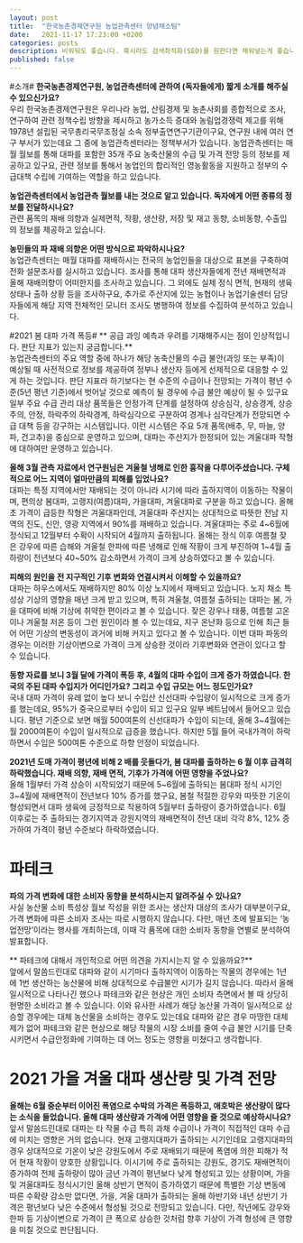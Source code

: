 ```yaml
---
layout: post
title:  "한국농촌경제연구원 농업관측센터 양념채소팀"
date:   2021-11-17 17:23:00 +0200
categories: posts
description: 비워둬도 좋습니다. 혹시라도 검색최적화(SEO)를 원한다면 채워넣는게 좋습니다.
published: false
---  
```

#소개#
**한국농촌경제연구원, 농업관측센터에 관하여 (독자들에게) 짧게 소개를 해주실 수 있으신가요?**  
우리 한국농촌경제연구원은 우리나라 농업, 산림경제 및 농촌사회를 종합적으로 조사, 연구하여 관련 정책수립 방향을 제시하고 농가소득 증대와 농림업경쟁력 제고를 위해 1978년 설립된 국무총리국무조정실 소속 정부출연연구기관이구요, 연구원 내에 여러 연구 부서가 있는데요 그 중에 농업관측센터라는 정책부서가 있습니다. 농업관측센터는 매월 월보를 통해 대파를 포함한 35개 주요 농축산물의 수급 및 가격 전망 등의 정보를 제공하고 있구요, 관련 정보를 통해서 농업인의 합리적인 영농활동을 지원하고 정부의 수급대책 수립에 기여하는 역할을 하고 있습니다.  
   
**농업관측센터에서 농업관측 월보를 내는 것으로 알고 있습니다. 독자에게 어떤 종류의 정보를 전달하시나요?**  
  관련 품목의 재배 의향과 실제면적, 작황, 생산량, 저장 및 재고 동향, 소비동향, 수출입의 정보를 제공하고 있습니다.  
 
**농민들의 파 재배 의향은 어떤 방식으로 파악하시나요?**  
농업관측센터는 매월 대파를 재배하시는 전국의 농업인들을 대상으로 표본을 구축하여 전화 설문조사를 실시하고 있습니다. 조사를 통해 대파 생산자들에게 전년 재배면적과 올해 재배의향이 어떠한지를 조사하고 있습니다. 그 외에도 실제 정식 면적, 현재의 생육 상태나 출하 상황 등을 조사하구요, 추가로 주산지에 있는 농협이나 농업기술센터 담당자들에게 해당 지역 전체적인 모니터 조사도 병행하여 정보를 수집하여 분석하고 있습니다.  
   
#2021 봄 대파 가격 폭등#
** 공급 과잉 예측과 우려를 기재해주시는 점이 인상적입니다. 판단 지표가 있는지 궁금합니다.**  
농업관측센터의 주요 역할 중에 하나가 해당 농축산물의 수급 불안(과잉 또는 부족)이 예상될 때 사전적으로 정보를 제공하여 정부나 생산자 등에게 선제적으로 대응할 수 있게 하는 것입니다. 판단 지표라 하기보다는 현 수준의 수급이나 전망되는 가격이 평년 수준(5년 평년 기준)에서 벗어날 것으로 예측이 될 경우에 수급 불안 예상이 될 수 있구요 일부 주요 수급 관리 대상 품목들은 안정가격 단계를 설정하여 상승심각, 상승경계, 상승주의, 안정, 하락주의 하락경계, 하락심각으로 구분하여 경계나 심각단계가 전망되면 수급 대책 등을 강구하는 시스템입니다. 이런 시스템은 주요 5개 품목(배추, 무, 마늘, 양파, 건고추)을 중심으로 운영하고 있으며, 대파는 주산지가 한정되어 있는 겨울대파 작형에 대하여만 운영하고 있습니다.
   
**올해 3월 관측 자료에서 연구원님은 겨울철 냉해로 인한 흉작을 다루어주셨습니다. 구체적으로 어느 지역이 얼마만큼의 피해를 입었나요?**  
대파는 특정 지역에서만 재배되는 것이 아니라 시기에 따라 출하지역이 이동하는 작물이며, 편의상 봄대파, 고랭지(여름)대파, 가을대파, 겨울대파로 구분을 하고 있습니다. 올해 초 가격이 급등한 작형은 겨울대파인데, 겨울대파 주산지는 상대적으로 따뜻한 전남 지역의 진도, 신안, 영광 지역에서 90%를 재배하고 있습니다. 겨울대파는 주로 4~6월에 정식되고 12월부터 수확이 시작되어 4월까지 출하됩니다. 올해는 정식 이후 여름철 잦은 강우에 따른 습해와 겨울철 한파에 따른 냉해로 인해 작황이 크게 부진하여 1~4월 출하량이 전년보다 40~50% 감소하면서 가격이 크게 상승하였다고 볼 수 있습니다.
   
**피해의 원인을 전 지구적인 기후 변화와 연결시켜서 이해할 수 있을까요?**  
대파는 하우스에서도 재배하지만 80% 이상 노지에서 재배되고 있습니다. 노지 채소 특성상 기상의 영향을 매년 크게 받고 있으며, 특히 겨울철, 여름철 출하되는 대파는 봄, 가을 대파에 비해 기상에 취약한 편이라고 볼 수 있습니다. 잦은 강우나 태풍, 여름철 고온이나 겨울철 저온 등이 그런 원인이라 볼 수 있는데요, 지구 온난화 등으로 인해 최근 들어 어떤 기상의 변동성이 과거에 비해 커지고 있다고 볼 수 있습니다. 이번 대파 파동의 경우는 이러한 기상이변으로 가격이 크게 상승한 것이라 기후변화와 연관이 있다고 할 수 있습니다.
   
**동향 자료를 보니 3월 달에 가격이 폭등 후, 4월의 대파 수입이 크게 증가 하였습니다. 한국의 주된 대파 수입지가 어디인가요? 그리고 수입 규모는 어느 정도인가요?**  
국내 대파 가격이 유례 없이 높다 보니 수입산 신선대파 수입량이 일시적으로 크게 증가를 했는데요, 95%가 중국으로부터 수입이 되고 있구요 일부 베트남에서 들어오고 있습니다. 평년 기준으로 보면 매월 500여톤의 신선대파가 수입이 되는데, 올해 3~4월에는 월 2000여톤이 수입이 일시적으로 급증을 했습니다. 하지만 5월 들어 국내가격이 하락하면서 수입은 500여톤 수준으로 하향 안정이 되었습니다.
   
**2021년 도매 가격이 평년에 비해 2 배를 웃돌다가, 봄 대파를 출하하는 6 월 이후 급격히
하락했습니다. 재배 의향, 재배 면적, 기후가 가격에 어떤 영향을 주었나요?**  
올해 1월부터 가격 상승이 시작되었기 때문에 5~6월에 출하되는 봄대파 정식 시기인 3~4월에 재배면적이 전년보다 10% 증가를 했구요, 봄철 적절한 강우와 따뜻한 기온이 형성되면서 대파 생육에 긍정적으로 작용하여 5월부터 출하량이 증가하였습니다. 6월 이후로는 주 출하되는 경기지역과 강원지역의 재배면적이 전년 대비 각각 8%, 12% 증가하여 가격이 평년 수준보다 하락하였습니다.  
 
# 파테크  
**파의 가격 변화에 대한 소비자 동향을 분석하시는지 알려주실 수 있나요?**  
사실 농산물 소비 특성상 월보 작성을 위한 조사는 생산자 대상의 조사가 대부분이구요, 가격 변화에 따른 소비자 조사는 따로 시행하지 않습니다. 다만, 매년 초에 발표되는 ‘농업전망’이라는 행사를 개최하는데, 이때 각 품목에 대한 소비자 동향을 연별로 분석하여 발표합니다.  
 
** 파테크에 대해서 개인적으로 어떤 의견을 가지시는지 알 수 있을까요?**  
앞에서 말씀드린대로 대파와 같이 시기마다 출하지역이 이동하는 작물의 경우에는 1년에 1번 생산하는 농산물에 비해 상대적으로 수급불안 시기가 길지 않습니다. 따라서 올해 일시적으로 나타나긴 했으나 파테크와 같은 현상은 개인 소비자 측면에서 볼 때 상당히 현명한 소비라고 볼 수 있습니다. 이와 유사한 사례가 해당 농산물 가격이 일시적으로 상승할 경우에는 대체 농산물을 소비하는 경우도 있는데요 대파와 같은 경우 마땅한 대체제가 없어 파테크와 같은 현상으로 해당 작물의 시장 소비를 줄여 수급 불안 시기를 단축시키면서 수급안정화에 기여하는 데 어느 정도는 영향을 미쳤다고 생각합니다.
   
# 2021 가을 겨울 대파 생산량 및 가격 전망  
**올해는 6월 중순부터 이어진 폭염으로 수박의 가격은 폭등하고, 애호박은 생산량이 많다는 소식을 들었습니다. 올해 대파 생산량과 가격에 어떤 영향을 줄 것으로 예상하시나요?**  
앞서 말씀드린대로 대파는 타 작물 수급 특히 과채 수급이나 가격이 직접적인 대파 수급에 미치는 영향은 거의 없습니다. 현재 고랭지대파가 출하되는 시기인데요 고랭지대파의 경우 상대적으로 기온이 낮은 강원도에서 주로 재배되기 때문에 폭염에 의한 피해가 적어 현재 작황이 양호한 상황입니다. 이시기에 주로 출하되는 강원도, 경기도 재배면적이 증가하여 전체 출하량이 많아 금년 가격이 평년보다 낮게 형성되고 있는 상황이며, 가을 및 겨울대파도 정식시기인 올해 상반기 면적이 증가하였기 때문에 특별한 기상 변동에 따른 수확량 감소만 없다면, 가을, 겨울 대파가 출하되는 올해 하반기와 내년 상반기 가격은 평년보다 낮은 수준에서 형성될 것으로 전망되고 있습니다. 다만, 작년에도 강우와 한파 등 기상이변으로 가격이 큰 폭으로 상승한 것처럼 향후 기상이 가격 형성에 큰 영향을 미칠 것으로 판단됩니다. 
  
